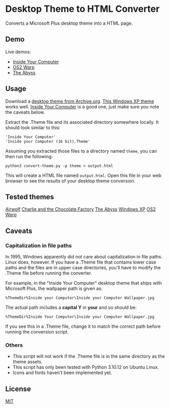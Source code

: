 # Desktop Theme to HTML Converter

Converts a Microsoft Plus desktop theme into a HTML page.

## Demo

Live demos:

* [Inside Your Computer](https://ruscoe.org/theme2html/inside)
* [OS2 Warp](https://ruscoe.org/theme2html/os2/)
* [The Abyss](https://ruscoe.org/theme2html/abyss/)

## Usage

Download a [desktop theme from Archive.org](https://archive.org/details/windowsdesktopthemes).
[This Windows XP theme](https://archive.org/details/nikev1) works well.
[Inside Your Computer](https://archive.org/details/inside_201808) is a good one,
just make sure you note the caveats below.

Extract the .Theme file and its associated directory somewhere locally. It should
look similar to this:

```
'Inside Your Computer'
'Inside your Computer (16 bit).Theme'
```

Assuming you extracted those files to a directory named `theme`, you can then run
the following:

`python3 convert-theme.py -p theme > output.html`

This will create a HTML file named `output.html`. Open this file in your web browser
to see the results of your desktop theme conversion.

## Tested themes

[Airwolf](https://archive.org/details/airwolf_202004)
[Charlie and the Chocolate Factory](https://archive.org/details/chchocmv)
[The Abyss](https://archive.org/details/abyss-x3)
[Windows XP](https://archive.org/details/nikev1)
[OS2 Warp](https://archive.org/details/theme_os2_warp_202005)

## Caveats

### Capitalization in file paths

In 1995, Windows apparently did not care about capitalization in file paths.
Linux does, however. If you have a .Theme file that contains lower case paths and
the files are in upper case directories, you'll have to modify the .Theme file
before running the converter.

For example, in the "Inside Your Computer" desktop theme that ships with Microsoft
Plus, the wallpaper path is given as:

`%ThemeDir%Inside your Computer\Inside your Computer Wallpaper.jpg`

The actual path includes a **capital Y** in **your** and so should be:

`%ThemeDir%Inside Your Computer\Inside your Computer Wallpaper.jpg`

If you see this in a .Theme file, change it to match the correct path before
running the conversion script.

### Others

* This script will not work if the .Theme file is in the same directory as the theme assets.
* This script has only been tested with Python 3.10.12 on Ubuntu Linux.
* Icons and fonts haven't been implemented yet.

## License

[MIT](https://mit-license.org)

